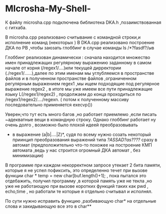 # MIcrosha-My-Shell-

К файлу microsha.cpp подключена библиотека DKA.h ,позаимствованная с гитхаба.

В microsha.cpp   реализовано считывание с командной строки,и исполнение команд (некоторых )
В   DKA.cpp реализовано построение ДКА по РВ ,чтобы заюзать глоббинг в случае команды ls /*?fasdf?/ыв

Глоббинг реализован динамически : сначала находится множество имен принадлежащих регулярному выражению заданному в самом начале от корня (/regex1/....)или текущей дирректории (./regex1/......),далее по этим именам мы углубляемся в пространстве файлов и в полученном пространстве файлов ,ограниченном регулярным выражением
regex1 ,мы ищем подходящие под регулярное выражение regex2 , в итоге мы уже имеем все пути принадлежащие языку L(/regex1/regex2) , продолжаем до конца проходиться по /regex1/regex2/..../regexn. ( потом к полученному массиву последовательно применяется execvp())


Уверен,что тут есть много багов ,но работает приемлемо ,если писать ~адекватные вещи в командную строку.
Однако глоббинг работает ну очень долго , возможно было плохой идеей преобразовывать 
* в выражение (a|b|....|Z)*,  судя по всему нужно созать некоторый приинцип преобразования выражений типа *?ASSAD?as????*
 сразу в автомат (предположительно что-то похожее на построение КМП автомата ,ведь у нас строится огромный ДКА автомат , без минимизации)
 
 В программе при каждом некорректном запросе утекает 2 бита памяти, которые я не успел пофиксить, это определенно течет при 
 вызове функции char * temp = new char[buf.length()+1]; , пока пытался это отдебажить, получил программу ,в которой память уже не текла ,но уже не работающую при вызове коротких функций таких как pwd , echo,time , но работали те которые я отдельно считывал и исполнял.
 
 По сути нужно исправить функцию ,разбивающую  char* на отдельные слова и закидывающую все это в char**
